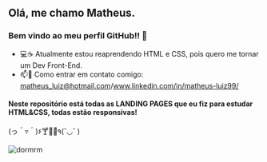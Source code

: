 ## Olá, me chamo Matheus.
### Bem vindo ao meu perfil GitHub!! 👋

- 💻☕ Atualmente estou reaprendendo HTML e CSS, pois quero me tornar um Dev Front-End. 
- 📫📧 Como entrar em contato comigo: matheus_luiz@hotmail.com/www.linkedin.com/in/matheus-luiz99/

#### Neste repositório está todas as <strong>LANDING PAGES</strong> que eu fiz para estudar HTML&CSS, todas estão responsivas!

(っ＾▿＾)۶🍸🌟🍺٩(˘◡˘ )

![dormrm](https://user-images.githubusercontent.com/55817291/171970663-7c8a8e36-6263-458d-8f15-ed12996ba008.gif)

